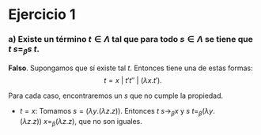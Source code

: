 # Ejercicio 1
### a) Existe un término $t \in \Lambda$ tal que para todo $s \in \Lambda$ se tiene que $t\ s =_\beta s\ t$.

**Falso**. Supongamos que sí existe tal $t$. Entonces tiene una de estas formas: $$t = x\ |\ t' t''\ |\ (\lambda x. t').$$

Para cada caso, encontraremos un $s$ que no cumple la propiedad.

- $t = x$: Tomamos $s=(\lambda y. (\lambda z.z))$. Entonces $t\ s \rightarrow_\beta x$ y $s\ t =_\beta (\lambda y. (\lambda z.z))\ x =_\beta (\lambda z.z)$, que no son iguales.